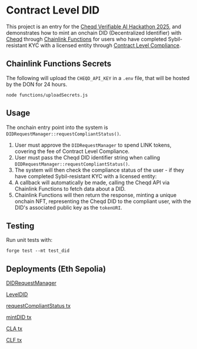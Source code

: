 # Contract Level DID

This project is an entry for the [Cheqd Verifiable AI Hackathon 2025](https://dorahacks.io/hackathon/cheqd-verifiable-ai/ideaism), and demonstrates how to mint an onchain DID (Decentralized Identifier) with [Cheqd](https://docs.cheqd.io/product/studio/dids/create-did) through [Chainlink Functions](https://chain.link/functions) for users who have completed Sybil-resistant KYC with a licensed entity through [Contract Level Compliance](https://github.com/contractlevel/compliance).

## Chainlink Functions Secrets

The following will upload the `CHEQD_API_KEY` in a `.env` file, that will be hosted by the DON for 24 hours.

```
node functions/uploadSecrets.js
```

## Usage

The onchain entry point into the system is `DIDRequestManager::requestCompliantStatus()`.

1. User must approve the `DIDRequestManager` to spend LINK tokens, covering the fee of Contract Level Compliance.
2. User must pass the Cheqd DID identifier string when calling `DIDRequestManager::requestCompliantStatus()`.
3. The system will then check the compliance status of the user - if they have completed Sybil-resistant KYC with a licensed entity:
4. A callback will automatically be made, calling the Cheqd API via Chainlink Functions to fetch data about a DID.
5. Chainlink Functions will then return the response, minting a unique onchain NFT, representing the Cheqd DID to the compliant user, with the DID's associated public key as the `tokenURI`.

## Testing

Run unit tests with:

```
forge test --mt test_did
```

## Deployments (Eth Sepolia)

[DIDRequestManager](https://sepolia.etherscan.io/address/0x4386a5535101c255fc6f246e8dfef75a180839df#code)

[LevelDID](https://sepolia.etherscan.io/address/0x3251fa43986c9c7d2d9797ec15f4fb2860172314#code)

[requestCompliantStatus tx](https://sepolia.etherscan.io/tx/0xe59cc44450c0a0cddabe0e3bba501ae4b453dc6afd746ffd1092da27fb723998)

[mintDID tx](https://sepolia.etherscan.io/tx/0xfab1f1e721164cb05b6776fcdf01e06e58bab5994626b2af98af598a6f2053ce)

[CLA tx](https://sepolia.etherscan.io/tx/0x6785d31e107c10a16501bd6072cd505d1c703166373c587e3bf4f1a8430815e0)

[CLF tx](https://functions.chain.link/sepolia/4467#/side-drawer/request/0xf01d80519c4b720db876d296dd023948415d5b8afd74c645da167d05f714bcc9)

